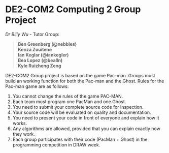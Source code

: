 # DE2-COM2 Computing 2 Group Project

*Dr Billy Wu* - Tutor Group:  
> **Ben Greenberg (@nebbles)  
> Kenza Zouitene  
> Ian Keglar (@iankegler)  
> Bea Lopez (@bealln)  
> Kyle Ruizheng Zeng**


DE2-COM2 Group project is based on the game Pac-man. Groups must build an working function for both the Pac-man and the Ghost. Rules for the Pac-man game are as follows:

1. You cannot change the rules of the game PAC-MAN.
2. Each team must program one PacMan and one Ghost.
3. You need to submit your complete source code for inspection.
4. Your source code will be evaluated on quality and documentation.
5. You need to present your code in front of everyone and explain how it works.
6. Any algorithms are allowed, provided that you can explain exactly how they work.
7. Each group participates with their code (PacMan + Ghost) in the programming competition in DRAW week.
